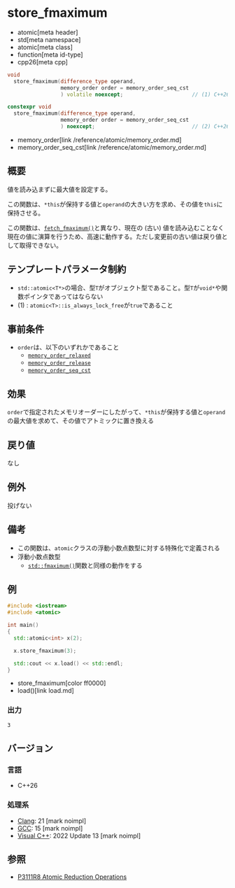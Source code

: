 # store_fmaximum
* atomic[meta header]
* std[meta namespace]
* atomic[meta class]
* function[meta id-type]
* cpp26[meta cpp]

```cpp
void
  store_fmaximum(difference_type operand,
                 memory_order order = memory_order_seq_cst
                 ) volatile noexcept;                      // (1) C++26

constexpr void
  store_fmaximum(difference_type operand,
                 memory_order order = memory_order_seq_cst
                 ) noexcept;                               // (2) C++26
```
* memory_order[link /reference/atomic/memory_order.md]
* memory_order_seq_cst[link /reference/atomic/memory_order.md]

## 概要
値を読み込まずに最大値を設定する。

この関数は、`*this`が保持する値と`operand`の大きい方を求め、その値を`this`に保持させる。

この関数は、[`fetch_fmaximum()`](fetch_fmaximum.md)と異なり、現在の (古い) 値を読み込むことなく現在の値に演算を行うため、高速に動作する。ただし変更前の古い値は戻り値として取得できない。


## テンプレートパラメータ制約
- `std::atomic<T*>`の場合、型`T`がオブジェクト型であること。型`T`が`void*`や関数ポインタであってはならない
- (1) : `atomic<T>::is_always_lock_free`が`true`であること


## 事前条件
- `order`は、以下のいずれかであること
    - [`memory_order_relaxed`](/reference/atomic/memory_order.md)
    - [`memory_order_release`](/reference/atomic/memory_order.md)
    - [`memory_order_seq_cst`](/reference/atomic/memory_order.md)


## 効果
`order`で指定されたメモリオーダーにしたがって、`*this`が保持する値と`operand`の最大値を求めて、その値でアトミックに置き換える


## 戻り値
なし


## 例外
投げない


## 備考
- この関数は、`atomic`クラスの浮動小数点数型に対する特殊化で定義される
- 浮動小数点数型
    - [`std::fmaximum()`](/reference/cmath/fmaximum.md)関数と同様の動作をする


## 例
```cpp example
#include <iostream>
#include <atomic>

int main()
{
  std::atomic<int> x(2);

  x.store_fmaximum(3);

  std::cout << x.load() << std::endl;
}
```
* store_fmaximum[color ff0000]
* load()[link load.md]

### 出力
```
3
```

## バージョン
### 言語
- C++26

### 処理系
- [Clang](/implementation.md#clang): 21 [mark noimpl]
- [GCC](/implementation.md#gcc): 15 [mark noimpl]
- [Visual C++](/implementation.md#visual_cpp): 2022 Update 13 [mark noimpl]


## 参照
- [P3111R8 Atomic Reduction Operations](https://open-std.org/jtc1/sc22/wg21/docs/papers/2025/p3111r8.html)